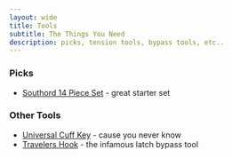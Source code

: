```yaml
---
layout: wide
title: Tools
subtitle: The Things You Need
description: picks, tension tools, bypass tools, etc..
---
```


### Picks

- [Southord 14 Piece Set](https://www.southord.com/collections/lock-pick-sets-standard/products/lock-pick-set-14-piece-pxs-14) - great starter set

### Other Tools

- [Universal Cuff Key](https://www.sparrowslockpicks.com/product_p/cuffkey.htm) - cause you never know
- [Travelers Hook](https://redteamtools.com/traveler-hook-steel) - the infamous latch bypass tool
